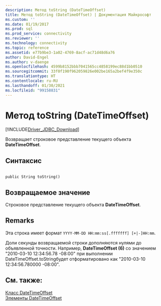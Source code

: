 ```yaml
---
description: Метод toString (DateTimeOffset)
title: Метод toString (DateTimeOffset) | Документация Майкрософт
ms.custom: ''
ms.date: 01/19/2017
ms.prod: sql
ms.prod_service: connectivity
ms.reviewer: ''
ms.technology: connectivity
ms.topic: reference
ms.assetid: e77b9be3-1a02-4769-8acf-ac71d48d6a76
author: David-Engel
ms.author: v-daenge
ms.openlocfilehash: 4599b8152bbb7041565cc4858199ec88d1bb0510
ms.sourcegitcommit: 33f0f190f962059826e002be165a2bef4f9e350c
ms.translationtype: HT
ms.contentlocale: ru-RU
ms.lasthandoff: 01/30/2021
ms.locfileid: "99158831"
---
```

# <a name="tostring-method-datetimeoffset"></a>Метод toString (DateTimeOffset)
[!INCLUDE[Driver_JDBC_Download](../../../includes/driver_jdbc_download.md)]

  Возвращает строковое представление текущего объекта **DateTimeOffset**.  
  
## <a name="syntax"></a>Синтаксис  
  
```  
  
public String toString()  
```  
  
## <a name="return-value"></a>Возвращаемое значение  
 Строковое представление текущего объекта **DateTimeOffset**.  
  
## <a name="remarks"></a>Remarks  
 Эта строка имеет формат `YYYY-MM-DD HH:mm:ss[.fffffff] [+|-]HH:mm`.  
  
 Доли секунды возвращаемой строки дополняются нулями до объявленной точности. Например, **DateTimeOffset (6)** со значением "2010-03-10 12:34:56.78 -08:00" при выполнении DateTimeOffset.toStringбудет отформатировано как "2010-03-10 12:34:56.780000 -08:00".  
  
## <a name="see-also"></a>См. также:  
 [Класс DateTimeOffset](../../../connect/jdbc/reference/datetimeoffset-class.md)   
 [Элементы DateTimeOffset](../../../connect/jdbc/reference/datetimeoffset-members.md)  
  
  
